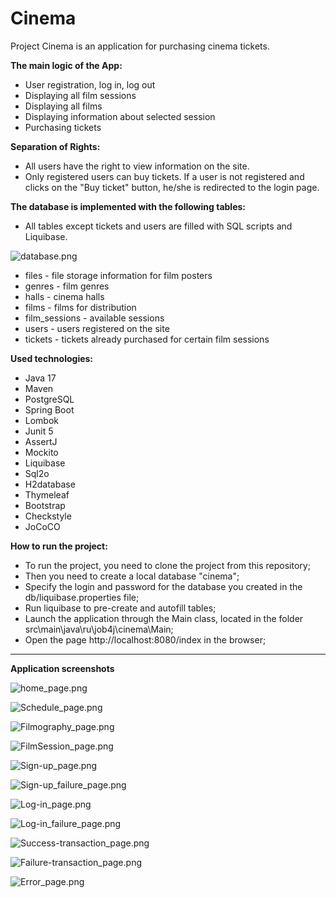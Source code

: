 # Cinema

Project Cinema is an application for purchasing cinema tickets.

**The main logic of the App:**

* User registration, log in, log out
* Displaying all film sessions
* Displaying all films
* Displaying information about selected session
* Purchasing tickets

**Separation of Rights:**

* All users have the right to view information on the site.
* Only registered users can buy tickets. If a user is not registered and clicks on the "Buy ticket" button, he/she is
  redirected to the login page.

**The database is implemented with the following tables:**

* All tables except tickets and users are filled with SQL scripts and Liquibase.

![database.png](img/database.png)

* files - file storage information for film posters
* genres - film genres
* halls - cinema halls
* films - films for distribution
* film_sessions - available sessions
* users - users registered on the site
* tickets - tickets already purchased for certain film sessions

**Used technologies:**
* Java 17
* Maven
* PostgreSQL
* Spring Boot
* Lombok
* Junit 5
* AssertJ
* Mockito
* Liquibase
* Sql2o
* H2database
* Thymeleaf
* Bootstrap
* Checkstyle
* JoCoCO

**How to run the project:**

- To run the project, you need to clone the project from this repository;
- Then you need to create a local database "cinema";
- Specify the login and password for the database you created in the db/liquibase.properties file;
- Run liquibase to pre-create and autofill tables;
- Launch the application through the Main class, located in the folder src\main\java\ru\job4j\cinema\Main;
- Open the page http://localhost:8080/index in the browser;

---

**Application screenshots**

![home_page.png](img/home_page.png)

![Schedule_page.png](img/Schedule_page.png)

![Filmography_page.png](img/Filmography_page.png)

![FilmSession_page.png](img/FilmSession_page.png)

![Sign-up_page.png](img/Sign-up_page.png)

![Sign-up_failure_page.png](img/Sign-up_failure_page.png)

![Log-in_page.png](img/Log-in_page.png)

![Log-in_failure_page.png](img/Log-in_failure_page.png)

![Success-transaction_page.png](img/Success-transaction_page.png)

![Failure-transaction_page.png](img/Failure-transaction_page.png)

![Error_page.png](img/Error_page.png)
